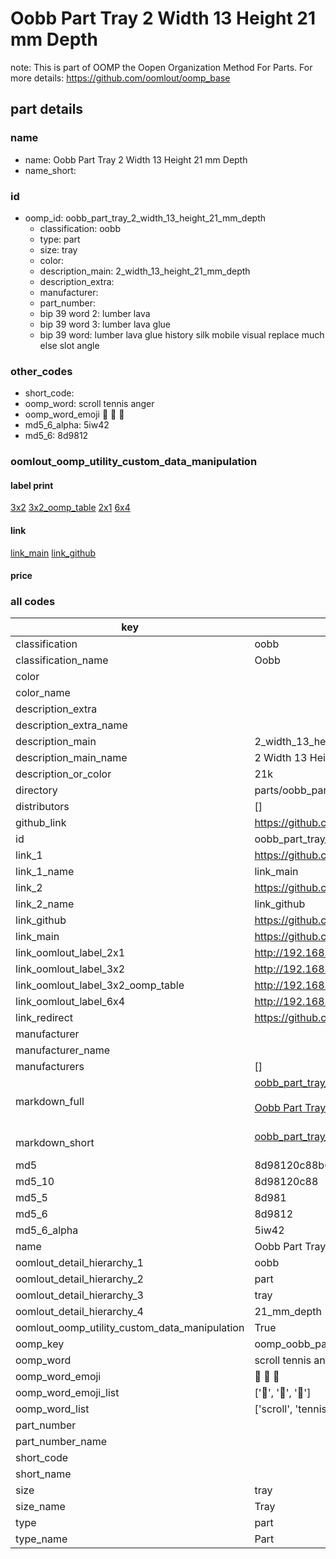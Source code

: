 # Oobb Part Tray 2 Width 13 Height 21 mm Depth  

note: This is part of OOMP the Oopen Organization Method For Parts. For more details: https://github.com/oomlout/oomp_base

##  part details
  







### name
* name: Oobb Part Tray 2 Width 13 Height 21 mm Depth
* name_short: 
### id
* oomp_id: oobb_part_tray_2_width_13_height_21_mm_depth
  * classification: oobb
  * type: part
  * size: tray
  * color: 
  * description_main: 2_width_13_height_21_mm_depth
  * description_extra: 
  * manufacturer: 
  * part_number: 
  * bip 39 word 2: lumber lava
  * bip 39 word 3: lumber lava glue
  * bip 39 word: lumber lava glue history silk mobile visual replace much else slot angle

### other_codes
* short_code: 
* oomp_word: scroll tennis anger
* oomp_word_emoji :scroll: :tennis: :anger:
* md5_6_alpha: 5iw42
* md5_6: 8d9812






### oomlout_oomp_utility_custom_data_manipulation
#### label print
[3x2](http://192.168.1.245:1112/?label=oomp%205iw42)
[3x2_oomp_table](http://192.168.1.108:1112/?label=oomp%205iw42)
[2x1](http://192.168.1.242:1112/?label=oomp%205iw42)
[6x4](http://192.168.1.55:1112/?label=oomp%205iw42)    

#### link

[link_main](https://github.com/oomlout/oomlout_oomp_version_1_messy/tree/main/parts/oobb_part_tray_2_width_13_height_21_mm_depth) [link_github](https://github.com/oomlout/oomlout_oomp_version_1_messy/tree/main/parts/oobb_part_tray_2_width_13_height_21_mm_depth)                             

#### price







### all codes 
| key | value |  
| --- | --- |  
| classification | oobb |  
| classification_name | Oobb |  
| color |  |  
| color_name |  |  
| description_extra |  |  
| description_extra_name |  |  
| description_main | 2_width_13_height_21_mm_depth |  
| description_main_name | 2 Width 13 Height 21 mm Depth |  
| description_or_color | 21k |  
| directory | parts/oobb_part_tray_2_width_13_height_21_mm_depth |  
| distributors | [] |  
| github_link | https://github.com/oomlout/oomlout_oomp_part_src/tree/main/parts/oobb_part_tray_2_width_13_height_21_mm_depth |  
| id | oobb_part_tray_2_width_13_height_21_mm_depth |  
| link_1 | https://github.com/oomlout/oomlout_oomp_version_1_messy/tree/main/parts/oobb_part_tray_2_width_13_height_21_mm_depth |  
| link_1_name | link_main |  
| link_2 | https://github.com/oomlout/oomlout_oomp_version_1_messy/tree/main/parts/oobb_part_tray_2_width_13_height_21_mm_depth |  
| link_2_name | link_github |  
| link_github | https://github.com/oomlout/oomlout_oomp_version_1_messy/tree/main/parts/oobb_part_tray_2_width_13_height_21_mm_depth |  
| link_main | https://github.com/oomlout/oomlout_oomp_version_1_messy/tree/main/parts/oobb_part_tray_2_width_13_height_21_mm_depth |  
| link_oomlout_label_2x1 | http://192.168.1.242:1112/?label=oomp%205iw42 |  
| link_oomlout_label_3x2 | http://192.168.1.245:1112/?label=oomp%205iw42 |  
| link_oomlout_label_3x2_oomp_table | http://192.168.1.108:1112/?label=oomp%205iw42 |  
| link_oomlout_label_6x4 | http://192.168.1.55:1112/?label=oomp%205iw42 |  
| link_redirect | https://github.com/oomlout/oomlout_oomp_version_1_messy/tree/main/parts/oobb_part_tray_2_width_13_height_21_mm_depth |  
| manufacturer |  |  
| manufacturer_name |  |  
| manufacturers | [] |  
| markdown_full | [oobb_part_tray_2_width_13_height_21_mm_depth](none)<br>[](none)<br>[Oobb Part Tray 2 Width 13 Height 21 Mm Depth](none)<br><br> |  
| markdown_short | [oobb_part_tray_2_width_13_height_21_mm_depth](none)<br><br> |  
| md5 | 8d98120c88b6de9e39e446c2c7df7427 |  
| md5_10 | 8d98120c88 |  
| md5_5 | 8d981 |  
| md5_6 | 8d9812 |  
| md5_6_alpha | 5iw42 |  
| name | Oobb Part Tray 2 Width 13 Height 21 mm Depth |  
| oomlout_detail_hierarchy_1 | oobb |  
| oomlout_detail_hierarchy_2 | part |  
| oomlout_detail_hierarchy_3 | tray |  
| oomlout_detail_hierarchy_4 | 21_mm_depth |  
| oomlout_oomp_utility_custom_data_manipulation | True |  
| oomp_key | oomp_oobb_part_tray_2_width_13_height_21_mm_depth |  
| oomp_word | scroll tennis anger |  
| oomp_word_emoji | :scroll: :tennis: :anger: |  
| oomp_word_emoji_list | [':scroll:', ':tennis:', ':anger:'] |  
| oomp_word_list | ['scroll', 'tennis', 'anger'] |  
| part_number |  |  
| part_number_name |  |  
| short_code |  |  
| short_name |  |  
| size | tray |  
| size_name | Tray |  
| type | part |  
| type_name | Part |  
